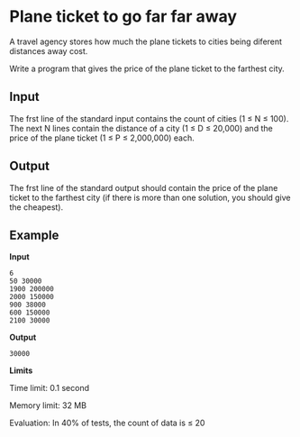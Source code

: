 # Plane ticket to go far far away

A travel agency stores how much the plane tickets to cities being diferent distances away cost.

Write a program that gives the price of the plane ticket to the farthest city.

## Input

The frst line of the standard input contains the count of cities (1 $\le$ N $\le$ 100).
The next N lines contain the distance of a city (1 $\le$ D $\le$ 20,000) and the price of the plane ticket (1 $\le$ P $\le$ 2,000,000) each.

## Output

The frst line of the standard output should contain the price of the plane ticket to the farthest city (if there is more than one solution, you should give the cheapest).


## Example

**Input**

```
6
50 30000
1900 200000
2000 150000
900 38000
600 150000
2100 30000
```

**Output**

```
30000
```

**Limits**

Time limit: 0.1 second

Memory limit: 32 MB

Evaluation: In 40% of tests, the count of data is  $\le$ 20
